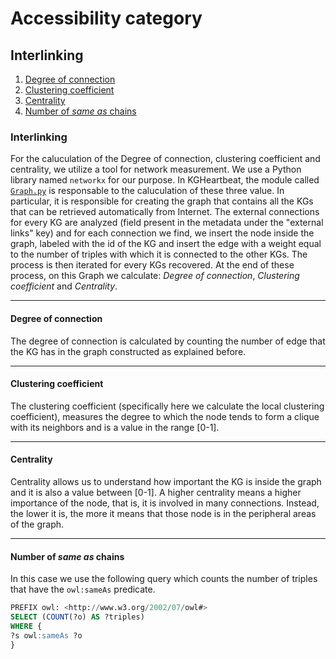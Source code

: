 # Accessibility category

## Interlinking
1. [Degree of connection](#degree-of-connection)
2. [Clustering coefficient](#clustering-coefficient)
3. [Centrality](#centrality)
4. [Number of *same as* chains](#number-of-same-as-chains)

### **Interlinking**
For the caluculation of the Degree of connection, clustering coefficient and centrality, we utilize a tool for network measurement. We use a Python library named ```networkx``` for our purpose. In KGHeartbeat, the module called [```Graph.py```](https://github.com/isislab-unisa/KGHeartbeat/blob/main/Graph.py) is responsable to the caluculation of these three value. In particular, it is responsible for creating the graph that contains all the KGs that can be retrieved automatically from Internet. The external connections for every KG are analyzed (field
present in the metadata under the "external links" key) and for each connection we find, we insert the node inside the graph, labeled with the id of the KG and insert the edge with a weight equal to the number of triples with which it is connected to the other KGs. The process is then iterated for every KGs recovered. At the end of these process, on this Graph we calculate: *Degree of connection*, *Clustering coefficient* and *Centrality*. 

---
#### **Degree of connection**
The degree of connection is calculated by counting the number of edge that the KG has in the graph constructed as explained before.

---
#### **Clustering coefficient**
The clustering coefficient (specifically here we calculate the local clustering coefficient), measures the degree to which the node tends to form a clique with its neighbors and is a value in the range [0-1].

---
#### **Centrality**
Centrality allows us to understand how important the KG is inside the graph and it is also a value between [0-1]. A higher centrality means a higher importance of the node, that is, it is involved in many connections. Instead, the lower it is, the more it means that those node is in the peripheral areas of the graph.

---
#### **Number of *same as* chains**
In this case we use the following query which counts the number of triples that have the ```owl:sameAs``` predicate.

```sql
PREFIX owl: <http://www.w3.org/2002/07/owl#>
SELECT (COUNT(?o) AS ?triples)
WHERE {
?s owl:sameAs ?o
}
```
